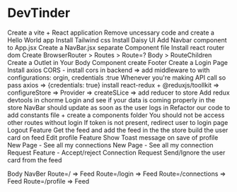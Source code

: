# DevTinder


Create a vite + React  application
Remove uncessary code and create a Hello World app
Install Tailwind css
Install Daisy UI
Add Navbar component to App.jsx 
Create a NavBar.jsx separate Component file
Install react router dom
Create BrowserRouter > Routes > Route=? Body > RouteChildren
Create a Outlet in Your Body Component
create Footer
Create a Login Page
Install axios
CORS - install cors in backend => add middleware  to with configurations: orgin, credentials :true
Whenever  you're making API call so pass axios => {credentials: true}
install react-redux + @reduxjs/toollkit => configureStore => Provider => createSLice => add reducer to store
Add redux devtools in chorme 
Login and see if your data is coming properly in the store 
NavBar should update as soon as the user logs in
Refactor our code to add constants file + create a components folder 
You should not be access other routes without login
If token is not present, redirect user to login page
Logout Feature
Get the feed and add the feed in the the store
build the user card on feed
Edit profile Feature 
Show Toast message on save of profile
New Page - See all my connections
New Page - See all my connection Request
Feature - Accept/reject Connection Request
Send/Ignore the user card from the feed




Body
    NavBer
    Route=/ => Feed
    Route=/login => Feed
    Route=/connections => Feed
    Route=/profile => Feed
   
